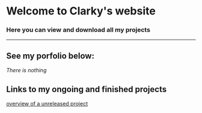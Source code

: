 <h1>Welcome to Clarky's website</h1>
<h3>Here you can view and download all my projects</h3>
<hr>
<h2>See my porfolio below:</h2>

<em>There is nothing</em>

<h2>Links to my ongoing and finished projects</h2>
<a href="https://www.youtube.com/watch?v=dQw4w9WgXcQ">overview of a unreleased project</a>
